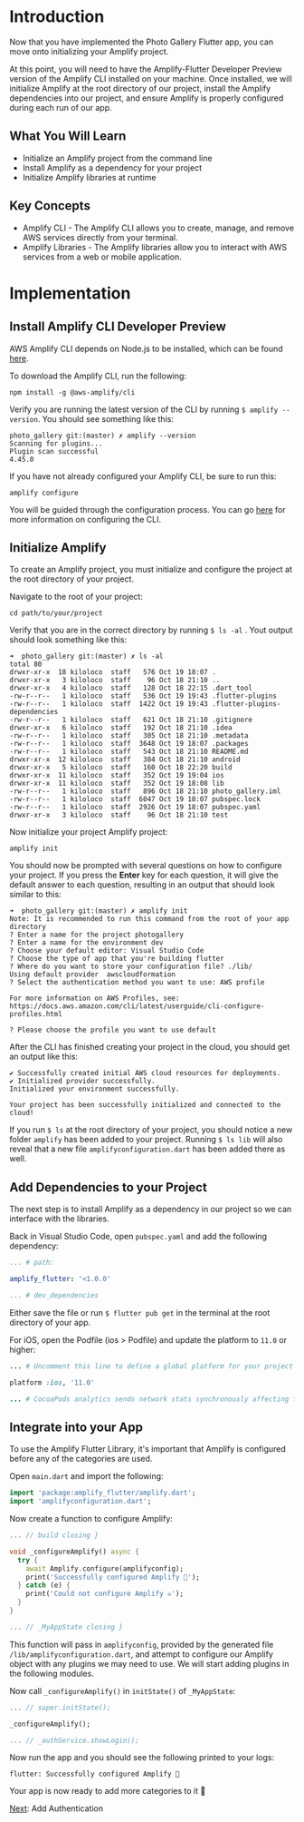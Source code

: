 # Introduction

Now that you have implemented the Photo Gallery Flutter app, you can move onto initializing your Amplify project.

At this point, you will need to have the Amplify-Flutter Developer Preview version of the Amplify CLI installed on your machine. Once installed, we will initialize Amplify at the root directory of our project, install the Amplify dependencies into our project, and ensure Amplify is properly configured during each run of our app.

## What You Will Learn

- Initialize an Amplify project from the command line
- Install Amplify as a dependency for your project
- Initialize Amplify libraries at runtime

## Key Concepts

- Amplify CLI - The Amplify CLI allows you to create, manage, and remove AWS services directly from your terminal.
- Amplify Libraries - The Amplify libraries allow you to interact with AWS services from a web or mobile application.

# Implementation

## Install Amplify CLI Developer Preview

AWS Amplify CLI depends on Node.js to be installed, which can be found [here](https://nodejs.org/en/download/).

To download the Amplify CLI, run the following:

```shell
npm install -g @aws-amplify/cli
```

Verify you are running the latest version of the CLI by running `$ amplify --version`. You should see something like this:

```shell
photo_gallery git:(master) ✗ amplify --version
Scanning for plugins...
Plugin scan successful
4.45.0
```

If you have not already configured your Amplify CLI, be sure to run this:

```shell
amplify configure
```

You will be guided through the configuration process. You can go [here](https://docs.amplify.aws/cli/start/install) for more information on configuring the CLI.

## Initialize Amplify

To create an Amplify project, you must initialize and configure the project at the root directory of your project.

Navigate to the root of your project:

```shell
cd path/to/your/project
```

Verify that you are in the correct directory by running `$ ls -al` . Yout output should look something like this:

```shell
➜  photo_gallery git:(master) ✗ ls -al
total 80
drwxr-xr-x  18 kiloloco  staff   576 Oct 19 18:07 .
drwxr-xr-x   3 kiloloco  staff    96 Oct 18 21:10 ..
drwxr-xr-x   4 kiloloco  staff   128 Oct 18 22:15 .dart_tool
-rw-r--r--   1 kiloloco  staff   536 Oct 19 19:43 .flutter-plugins
-rw-r--r--   1 kiloloco  staff  1422 Oct 19 19:43 .flutter-plugins-dependencies
-rw-r--r--   1 kiloloco  staff   621 Oct 18 21:10 .gitignore
drwxr-xr-x   6 kiloloco  staff   192 Oct 18 21:10 .idea
-rw-r--r--   1 kiloloco  staff   305 Oct 18 21:10 .metadata
-rw-r--r--   1 kiloloco  staff  3648 Oct 19 18:07 .packages
-rw-r--r--   1 kiloloco  staff   543 Oct 18 21:10 README.md
drwxr-xr-x  12 kiloloco  staff   384 Oct 18 21:10 android
drwxr-xr-x   5 kiloloco  staff   160 Oct 18 22:20 build
drwxr-xr-x  11 kiloloco  staff   352 Oct 19 19:04 ios
drwxr-xr-x  11 kiloloco  staff   352 Oct 19 18:08 lib
-rw-r--r--   1 kiloloco  staff   896 Oct 18 21:10 photo_gallery.iml
-rw-r--r--   1 kiloloco  staff  6047 Oct 19 18:07 pubspec.lock
-rw-r--r--   1 kiloloco  staff  2926 Oct 19 18:07 pubspec.yaml
drwxr-xr-x   3 kiloloco  staff    96 Oct 18 21:10 test
```

Now initialize your project Amplify project:

```shell
amplify init
```

You should now be prompted with several questions on how to configure your project. If you press the **Enter** key for each question, it will give the default answer to each question, resulting in an output that should look similar to this:

```shell
➜  photo_gallery git:(master) ✗ amplify init
Note: It is recommended to run this command from the root of your app directory
? Enter a name for the project photogallery
? Enter a name for the environment dev
? Choose your default editor: Visual Studio Code
? Choose the type of app that you're building flutter
? Where do you want to store your configuration file? ./lib/
Using default provider  awscloudformation
? Select the authentication method you want to use: AWS profile

For more information on AWS Profiles, see:
https://docs.aws.amazon.com/cli/latest/userguide/cli-configure-profiles.html

? Please choose the profile you want to use default
```

After the CLI has finished creating your project in the cloud, you should get an output like this:

```shell
✔ Successfully created initial AWS cloud resources for deployments.
✔ Initialized provider successfully.
Initialized your environment successfully.

Your project has been successfully initialized and connected to the cloud!
```

If you run `$ ls` at the root directory of your project, you should notice a new folder `amplify` has been added to your project. Running `$ ls lib` will also reveal that a new file `amplifyconfiguration.dart` has been added there as well.

## Add Dependencies to your Project

The next step is to install Amplify as a dependency in our project so we can interface with the libraries.

Back in Visual Studio Code, open `pubspec.yaml` and add the following dependency:

```yaml
... # path:

amplify_flutter: '<1.0.0'

... # dev_dependencies
```

Either save the file or run `$ flutter pub get` in the terminal at the root directory of your app.

For iOS, open the Podfile (ios > Podfile) and update the platform to `11.0` or higher:

```ruby
... # Uncomment this line to define a global platform for your project

platform :ios, '11.0'

... # CocoaPods analytics sends network stats synchronously affecting flutter build latency.
```

## Integrate into your App

To use the Amplify Flutter Library, it's important that Amplify is configured before any of the categories are used.

Open `main.dart` and import the following:

```dart
import 'package:amplify_flutter/amplify.dart';
import 'amplifyconfiguration.dart';
```

Now create a function to configure Amplify:

```dart
... // build closing }

void _configureAmplify() async {
  try {
    await Amplify.configure(amplifyconfig);
    print('Successfully configured Amplify 🎉');
  } catch (e) {
    print('Could not configure Amplify ☠️');
  }
}

... // _MyAppState closing }
```

This function will pass in `amplifyconfig`, provided by the generated file `/lib/amplifyconfiguration.dart`, and attempt to configure our Amplify object with any plugins we may need to use. We will start adding plugins in the following modules.

Now call `_configureAmplify()` in `initState()` of `_MyAppState`:

```dart
... // super.initState();

_configureAmplify();

... // _authService.showLogin();
```

Now run the app and you should see the following printed to your logs:

```shell
flutter: Successfully configured Amplify 🎉
```

Your app is now ready to add more categories to it 🥳

[Next](04_add_authentication.md): Add Authentication
